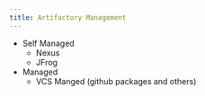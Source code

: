 ```yaml
---
title: Artifactory Management
---
```


- Self Managed
  - Nexus
  - JFrog
- Managed
  - VCS Manged (github packages and others)